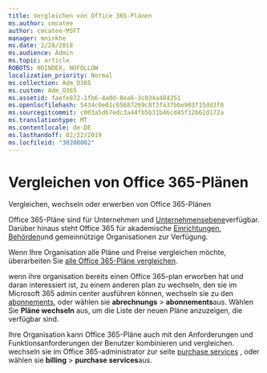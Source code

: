 ```yaml
---
title: Vergleichen von Office 365-Plänen
ms.author: cmcatee
author: cmcatee-MSFT
manager: mnirkhe
ms.date: 2/28/2018
ms.audience: Admin
ms.topic: article
ROBOTS: NOINDEX, NOFOLLOW
localization_priority: Normal
ms.collection: Adm_O365
ms.custom: Adm_O365
ms.assetid: faefe872-1fb6-4a0d-8ea6-3c034a484351
ms.openlocfilehash: 5434c0e01c65687269c8f3fa37bbe903f15dd3f0
ms.sourcegitcommit: c003a5db7edc3a44fb5b31b46cd45f12b62d172a
ms.translationtype: MT
ms.contentlocale: de-DE
ms.lasthandoff: 02/22/2019
ms.locfileid: "30208082"
---
```

# <a name="compare-office-365-plans"></a>Vergleichen von Office 365-Plänen

Vergleichen, wechseln oder erwerben von Office 365-Plänen
  
Office 365-Pläne sind für [](https://products.office.com/compare-all-microsoft-office-products?tab=2)Unternehmen und [Unternehmensebene](https://products.office.com/business/compare-more-office-365-for-business-plans)verfügbar. Darüber hinaus steht Office 365 für akademische [Einrichtungen](https://products.office.com/academic/compare-office-365-education-plans), [Behörden](https://products.office.com/government/compare-office-365-government-plans)und gemeinnützige Organisationen [](https://products.office.com/nonprofit/office-365-nonprofit-plans-and-pricing?tab=1)zur Verfügung.
  
Wenn Ihre Organisation alle Pläne und Preise vergleichen möchte, überarbeiten Sie [alle Office 365-Pläne vergleichen](https://products.office.com/business/compare-more-office-365-for-business-plans).
  
wenn ihre organisation bereits einen Office 365-plan erworben hat und daran interessiert ist, zu einem anderen plan zu wechseln, den sie im Microsoft 365 admin center ausführen können, wechseln sie zu den [abonnements](https://go.microsoft.com/fwlink/p/?linkid=842054), oder wählen sie **abrechnungs** \> **abonnements**aus. Wählen Sie **Pläne wechseln** aus, um die Liste der neuen Pläne anzuzeigen, die verfügbar sind. 
  
Ihre Organisation kann Office 365-Pläne auch mit den Anforderungen und Funktionsanforderungen der Benutzer kombinieren und vergleichen. wechseln sie im Office 365-administrator zur seite [purchase services](https://go.microsoft.com/fwlink/p/?linkid=868433) , oder wählen sie **billing** \> **purchase services**aus.
  

